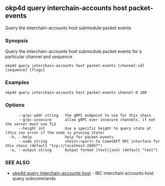 ## okp4d query interchain-accounts host packet-events

Query the interchain-accounts host submodule packet events

### Synopsis

Query the interchain-accounts host submodule packet events for a particular channel and sequence

```
okp4d query interchain-accounts host packet-events [channel-id] [sequence] [flags]
```

### Examples

```
okp4d query interchain-accounts host packet-events channel-0 100
```

### Options

```
      --grpc-addr string   the gRPC endpoint to use for this chain
      --grpc-insecure      allow gRPC over insecure channels, if not the server must use TLS
      --height int         Use a specific height to query state at (this can error if the node is pruning state)
  -h, --help               help for packet-events
      --node string        <host>:<port> to CometBFT RPC interface for this chain (default "tcp://localhost:26657")
  -o, --output string      Output format (text|json) (default "text")
```

### SEE ALSO

* [okp4d query interchain-accounts host](okp4d_query_interchain-accounts_host.md)	 - IBC interchain accounts host query subcommands
